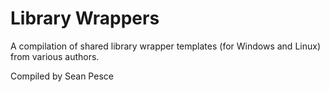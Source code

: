# Library Wrappers  

A compilation of shared library wrapper templates (for Windows and Linux) from various authors.  
  
Compiled by Sean Pesce
